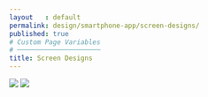 ```yaml
---
layout   : default
permalink: design/smartphone-app/screen-designs/
published: true
# Custom Page Variables
# ─────────────────────
title: Screen Designs
---
```


<img src="../../../assets/Images/Wireflow_smartphone.png" class="col-5" style="width=100%">
<img src="../../../assets/Images/Smartphone_screendesign.png"> 
